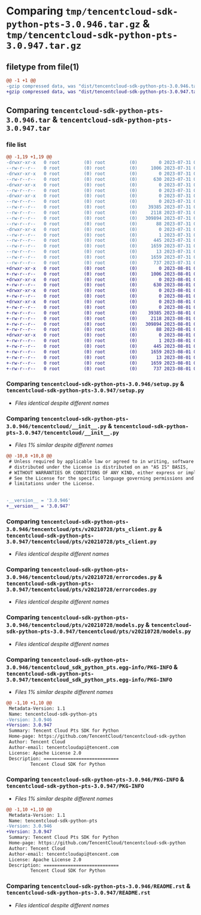 # Comparing `tmp/tencentcloud-sdk-python-pts-3.0.946.tar.gz` & `tmp/tencentcloud-sdk-python-pts-3.0.947.tar.gz`

## filetype from file(1)

```diff
@@ -1 +1 @@
-gzip compressed data, was "dist/tencentcloud-sdk-python-pts-3.0.946.tar", last modified: Mon Jul 31 00:33:49 2023, max compression
+gzip compressed data, was "dist/tencentcloud-sdk-python-pts-3.0.947.tar", last modified: Tue Aug  1 00:53:46 2023, max compression
```

## Comparing `tencentcloud-sdk-python-pts-3.0.946.tar` & `tencentcloud-sdk-python-pts-3.0.947.tar`

### file list

```diff
@@ -1,19 +1,19 @@
-drwxr-xr-x   0 root         (0) root         (0)        0 2023-07-31 00:33:49.000000 tencentcloud-sdk-python-pts-3.0.946/
--rw-r--r--   0 root         (0) root         (0)     1006 2023-07-31 00:33:49.000000 tencentcloud-sdk-python-pts-3.0.946/setup.py
-drwxr-xr-x   0 root         (0) root         (0)        0 2023-07-31 00:33:49.000000 tencentcloud-sdk-python-pts-3.0.946/tencentcloud/
--rw-r--r--   0 root         (0) root         (0)      630 2023-07-31 00:33:49.000000 tencentcloud-sdk-python-pts-3.0.946/tencentcloud/__init__.py
-drwxr-xr-x   0 root         (0) root         (0)        0 2023-07-31 00:33:49.000000 tencentcloud-sdk-python-pts-3.0.946/tencentcloud/pts/
--rw-r--r--   0 root         (0) root         (0)        0 2023-07-31 00:33:49.000000 tencentcloud-sdk-python-pts-3.0.946/tencentcloud/pts/__init__.py
-drwxr-xr-x   0 root         (0) root         (0)        0 2023-07-31 00:33:49.000000 tencentcloud-sdk-python-pts-3.0.946/tencentcloud/pts/v20210728/
--rw-r--r--   0 root         (0) root         (0)        0 2023-07-31 00:33:49.000000 tencentcloud-sdk-python-pts-3.0.946/tencentcloud/pts/v20210728/__init__.py
--rw-r--r--   0 root         (0) root         (0)    39385 2023-07-31 00:33:49.000000 tencentcloud-sdk-python-pts-3.0.946/tencentcloud/pts/v20210728/pts_client.py
--rw-r--r--   0 root         (0) root         (0)     2118 2023-07-31 00:33:49.000000 tencentcloud-sdk-python-pts-3.0.946/tencentcloud/pts/v20210728/errorcodes.py
--rw-r--r--   0 root         (0) root         (0)   309894 2023-07-31 00:33:49.000000 tencentcloud-sdk-python-pts-3.0.946/tencentcloud/pts/v20210728/models.py
--rw-r--r--   0 root         (0) root         (0)       88 2023-07-31 00:33:49.000000 tencentcloud-sdk-python-pts-3.0.946/setup.cfg
-drwxr-xr-x   0 root         (0) root         (0)        0 2023-07-31 00:33:49.000000 tencentcloud-sdk-python-pts-3.0.946/tencentcloud_sdk_python_pts.egg-info/
--rw-r--r--   0 root         (0) root         (0)        1 2023-07-31 00:33:49.000000 tencentcloud-sdk-python-pts-3.0.946/tencentcloud_sdk_python_pts.egg-info/dependency_links.txt
--rw-r--r--   0 root         (0) root         (0)      445 2023-07-31 00:33:49.000000 tencentcloud-sdk-python-pts-3.0.946/tencentcloud_sdk_python_pts.egg-info/SOURCES.txt
--rw-r--r--   0 root         (0) root         (0)     1659 2023-07-31 00:33:49.000000 tencentcloud-sdk-python-pts-3.0.946/tencentcloud_sdk_python_pts.egg-info/PKG-INFO
--rw-r--r--   0 root         (0) root         (0)       13 2023-07-31 00:33:49.000000 tencentcloud-sdk-python-pts-3.0.946/tencentcloud_sdk_python_pts.egg-info/top_level.txt
--rw-r--r--   0 root         (0) root         (0)     1659 2023-07-31 00:33:49.000000 tencentcloud-sdk-python-pts-3.0.946/PKG-INFO
--rw-r--r--   0 root         (0) root         (0)      737 2023-07-31 00:33:49.000000 tencentcloud-sdk-python-pts-3.0.946/README.rst
+drwxr-xr-x   0 root         (0) root         (0)        0 2023-08-01 00:53:46.000000 tencentcloud-sdk-python-pts-3.0.947/
+-rw-r--r--   0 root         (0) root         (0)     1006 2023-08-01 00:53:46.000000 tencentcloud-sdk-python-pts-3.0.947/setup.py
+drwxr-xr-x   0 root         (0) root         (0)        0 2023-08-01 00:53:46.000000 tencentcloud-sdk-python-pts-3.0.947/tencentcloud/
+-rw-r--r--   0 root         (0) root         (0)      630 2023-08-01 00:53:46.000000 tencentcloud-sdk-python-pts-3.0.947/tencentcloud/__init__.py
+drwxr-xr-x   0 root         (0) root         (0)        0 2023-08-01 00:53:46.000000 tencentcloud-sdk-python-pts-3.0.947/tencentcloud/pts/
+-rw-r--r--   0 root         (0) root         (0)        0 2023-08-01 00:53:46.000000 tencentcloud-sdk-python-pts-3.0.947/tencentcloud/pts/__init__.py
+drwxr-xr-x   0 root         (0) root         (0)        0 2023-08-01 00:53:46.000000 tencentcloud-sdk-python-pts-3.0.947/tencentcloud/pts/v20210728/
+-rw-r--r--   0 root         (0) root         (0)        0 2023-08-01 00:53:46.000000 tencentcloud-sdk-python-pts-3.0.947/tencentcloud/pts/v20210728/__init__.py
+-rw-r--r--   0 root         (0) root         (0)    39385 2023-08-01 00:53:46.000000 tencentcloud-sdk-python-pts-3.0.947/tencentcloud/pts/v20210728/pts_client.py
+-rw-r--r--   0 root         (0) root         (0)     2118 2023-08-01 00:53:46.000000 tencentcloud-sdk-python-pts-3.0.947/tencentcloud/pts/v20210728/errorcodes.py
+-rw-r--r--   0 root         (0) root         (0)   309894 2023-08-01 00:53:46.000000 tencentcloud-sdk-python-pts-3.0.947/tencentcloud/pts/v20210728/models.py
+-rw-r--r--   0 root         (0) root         (0)       88 2023-08-01 00:53:46.000000 tencentcloud-sdk-python-pts-3.0.947/setup.cfg
+drwxr-xr-x   0 root         (0) root         (0)        0 2023-08-01 00:53:46.000000 tencentcloud-sdk-python-pts-3.0.947/tencentcloud_sdk_python_pts.egg-info/
+-rw-r--r--   0 root         (0) root         (0)        1 2023-08-01 00:53:46.000000 tencentcloud-sdk-python-pts-3.0.947/tencentcloud_sdk_python_pts.egg-info/dependency_links.txt
+-rw-r--r--   0 root         (0) root         (0)      445 2023-08-01 00:53:46.000000 tencentcloud-sdk-python-pts-3.0.947/tencentcloud_sdk_python_pts.egg-info/SOURCES.txt
+-rw-r--r--   0 root         (0) root         (0)     1659 2023-08-01 00:53:46.000000 tencentcloud-sdk-python-pts-3.0.947/tencentcloud_sdk_python_pts.egg-info/PKG-INFO
+-rw-r--r--   0 root         (0) root         (0)       13 2023-08-01 00:53:46.000000 tencentcloud-sdk-python-pts-3.0.947/tencentcloud_sdk_python_pts.egg-info/top_level.txt
+-rw-r--r--   0 root         (0) root         (0)     1659 2023-08-01 00:53:46.000000 tencentcloud-sdk-python-pts-3.0.947/PKG-INFO
+-rw-r--r--   0 root         (0) root         (0)      737 2023-08-01 00:53:46.000000 tencentcloud-sdk-python-pts-3.0.947/README.rst
```

### Comparing `tencentcloud-sdk-python-pts-3.0.946/setup.py` & `tencentcloud-sdk-python-pts-3.0.947/setup.py`

 * *Files identical despite different names*

### Comparing `tencentcloud-sdk-python-pts-3.0.946/tencentcloud/__init__.py` & `tencentcloud-sdk-python-pts-3.0.947/tencentcloud/__init__.py`

 * *Files 1% similar despite different names*

```diff
@@ -10,8 +10,8 @@
 # Unless required by applicable law or agreed to in writing, software
 # distributed under the License is distributed on an "AS IS" BASIS,
 # WITHOUT WARRANTIES OR CONDITIONS OF ANY KIND, either express or implied.
 # See the License for the specific language governing permissions and
 # limitations under the License.
 
 
-__version__ = '3.0.946'
+__version__ = '3.0.947'
```

### Comparing `tencentcloud-sdk-python-pts-3.0.946/tencentcloud/pts/v20210728/pts_client.py` & `tencentcloud-sdk-python-pts-3.0.947/tencentcloud/pts/v20210728/pts_client.py`

 * *Files identical despite different names*

### Comparing `tencentcloud-sdk-python-pts-3.0.946/tencentcloud/pts/v20210728/errorcodes.py` & `tencentcloud-sdk-python-pts-3.0.947/tencentcloud/pts/v20210728/errorcodes.py`

 * *Files identical despite different names*

### Comparing `tencentcloud-sdk-python-pts-3.0.946/tencentcloud/pts/v20210728/models.py` & `tencentcloud-sdk-python-pts-3.0.947/tencentcloud/pts/v20210728/models.py`

 * *Files identical despite different names*

### Comparing `tencentcloud-sdk-python-pts-3.0.946/tencentcloud_sdk_python_pts.egg-info/PKG-INFO` & `tencentcloud-sdk-python-pts-3.0.947/tencentcloud_sdk_python_pts.egg-info/PKG-INFO`

 * *Files 1% similar despite different names*

```diff
@@ -1,10 +1,10 @@
 Metadata-Version: 1.1
 Name: tencentcloud-sdk-python-pts
-Version: 3.0.946
+Version: 3.0.947
 Summary: Tencent Cloud Pts SDK for Python
 Home-page: https://github.com/TencentCloud/tencentcloud-sdk-python
 Author: Tencent Cloud
 Author-email: tencentcloudapi@tencent.com
 License: Apache License 2.0
 Description: ============================
         Tencent Cloud SDK for Python
```

### Comparing `tencentcloud-sdk-python-pts-3.0.946/PKG-INFO` & `tencentcloud-sdk-python-pts-3.0.947/PKG-INFO`

 * *Files 1% similar despite different names*

```diff
@@ -1,10 +1,10 @@
 Metadata-Version: 1.1
 Name: tencentcloud-sdk-python-pts
-Version: 3.0.946
+Version: 3.0.947
 Summary: Tencent Cloud Pts SDK for Python
 Home-page: https://github.com/TencentCloud/tencentcloud-sdk-python
 Author: Tencent Cloud
 Author-email: tencentcloudapi@tencent.com
 License: Apache License 2.0
 Description: ============================
         Tencent Cloud SDK for Python
```

### Comparing `tencentcloud-sdk-python-pts-3.0.946/README.rst` & `tencentcloud-sdk-python-pts-3.0.947/README.rst`

 * *Files identical despite different names*

